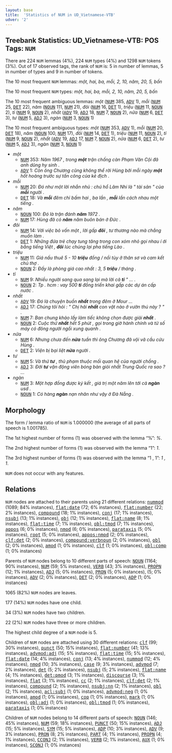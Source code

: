 ```yaml
---
layout: base
title:  'Statistics of NUM in UD_Vietnamese-VTB'
udver: '2'
---
```


## Treebank Statistics: UD_Vietnamese-VTB: POS Tags: `NUM`

There are 224 `NUM` lemmas (4%), 224 `NUM` types (4%) and 1298 `NUM` tokens (3%).
Out of 17 observed tags, the rank of `NUM` is: 5 in number of lemmas, 5 in number of types and 9 in number of tokens.

The 10 most frequent `NUM` lemmas: <em>một, hai, ba, mỗi, 2, 10, năm, 20, 5, bốn</em>

The 10 most frequent `NUM` types:  <em>một, hai, ba, mỗi, 2, 10, năm, 20, 5, bốn</em>

The 10 most frequent ambiguous lemmas: <em>một</em> (<tt><a href="vi_vtb-pos-NUM.html">NUM</a></tt> 385, <tt><a href="vi_vtb-pos-ADV.html">ADV</a></tt> 1), <em>mỗi</em> (<tt><a href="vi_vtb-pos-NUM.html">NUM</a></tt> 25, <tt><a href="vi_vtb-pos-DET.html">DET</a></tt> 22), <em>năm</em> (<tt><a href="vi_vtb-pos-NOUN.html">NOUN</a></tt> 111, <tt><a href="vi_vtb-pos-NUM.html">NUM</a></tt> 21), <em>đôi</em> (<tt><a href="vi_vtb-pos-NUM.html">NUM</a></tt> 16, <tt><a href="vi_vtb-pos-DET.html">DET</a></tt> 1), <em>triệu</em> (<tt><a href="vi_vtb-pos-NUM.html">NUM</a></tt> 11, <tt><a href="vi_vtb-pos-NOUN.html">NOUN</a></tt> 2), <em>tỉ</em> (<tt><a href="vi_vtb-pos-NUM.html">NUM</a></tt> 9, <tt><a href="vi_vtb-pos-NOUN.html">NOUN</a></tt> 2), <em>nhất</em> (<tt><a href="vi_vtb-pos-ADV.html">ADV</a></tt> 19, <tt><a href="vi_vtb-pos-ADJ.html">ADJ</a></tt> 18, <tt><a href="vi_vtb-pos-NUM.html">NUM</a></tt> 7, <tt><a href="vi_vtb-pos-NOUN.html">NOUN</a></tt> 2), <em>nửa</em> (<tt><a href="vi_vtb-pos-NUM.html">NUM</a></tt> 6, <tt><a href="vi_vtb-pos-DET.html">DET</a></tt> 3), <em>tư</em> (<tt><a href="vi_vtb-pos-NUM.html">NUM</a></tt> 5, <tt><a href="vi_vtb-pos-ADJ.html">ADJ</a></tt> 3), <em>ngàn</em> (<tt><a href="vi_vtb-pos-NUM.html">NUM</a></tt> 3, <tt><a href="vi_vtb-pos-NOUN.html">NOUN</a></tt> 1)

The 10 most frequent ambiguous types:  <em>một</em> (<tt><a href="vi_vtb-pos-NUM.html">NUM</a></tt> 353, <tt><a href="vi_vtb-pos-ADV.html">ADV</a></tt> 1), <em>mỗi</em> (<tt><a href="vi_vtb-pos-NUM.html">NUM</a></tt> 20, <tt><a href="vi_vtb-pos-DET.html">DET</a></tt> 18), <em>năm</em> (<tt><a href="vi_vtb-pos-NOUN.html">NOUN</a></tt> 100, <tt><a href="vi_vtb-pos-NUM.html">NUM</a></tt> 17), <em>đôi</em> (<tt><a href="vi_vtb-pos-NUM.html">NUM</a></tt> 14, <tt><a href="vi_vtb-pos-DET.html">DET</a></tt> 1), <em>triệu</em> (<tt><a href="vi_vtb-pos-NUM.html">NUM</a></tt> 11, <tt><a href="vi_vtb-pos-NOUN.html">NOUN</a></tt> 2), <em>tỉ</em> (<tt><a href="vi_vtb-pos-NUM.html">NUM</a></tt> 9, <tt><a href="vi_vtb-pos-NOUN.html">NOUN</a></tt> 2), <em>nhất</em> (<tt><a href="vi_vtb-pos-ADV.html">ADV</a></tt> 19, <tt><a href="vi_vtb-pos-ADJ.html">ADJ</a></tt> 17, <tt><a href="vi_vtb-pos-NUM.html">NUM</a></tt> 7, <tt><a href="vi_vtb-pos-NOUN.html">NOUN</a></tt> 2), <em>nửa</em> (<tt><a href="vi_vtb-pos-NUM.html">NUM</a></tt> 6, <tt><a href="vi_vtb-pos-DET.html">DET</a></tt> 2), <em>tư</em> (<tt><a href="vi_vtb-pos-NUM.html">NUM</a></tt> 5, <tt><a href="vi_vtb-pos-ADJ.html">ADJ</a></tt> 3), <em>ngàn</em> (<tt><a href="vi_vtb-pos-NUM.html">NUM</a></tt> 3, <tt><a href="vi_vtb-pos-NOUN.html">NOUN</a></tt> 1)


* <em>một</em>
  * <tt><a href="vi_vtb-pos-NUM.html">NUM</a></tt> 353: <em>Năm 1967 , trong <b>một</b> trận chống càn Phạm Văn Cội đã anh dũng hy sinh .</em>
  * <tt><a href="vi_vtb-pos-ADV.html">ADV</a></tt> 1: <em>Còn ông Chương cũng không thể rời Hùng bởi mỗi ngày <b>một</b> hốt hoảng trước sự tấn công của kẻ địch .</em>
* <em>mỗi</em>
  * <tt><a href="vi_vtb-pos-NUM.html">NUM</a></tt> 20: <em>Đó như một lời nhắn nhủ : chú hổ Lâm Nhi là " tài sản " của <b>mỗi</b> người .</em>
  * <tt><a href="vi_vtb-pos-DET.html">DET</a></tt> 18: <em>Và <b>mỗi</b> đêm chỉ bấm hai , ba lần , <b>mỗi</b> lần cách nhau một tiếng .</em>
* <em>năm</em>
  * <tt><a href="vi_vtb-pos-NOUN.html">NOUN</a></tt> 100: <em>Đó là trận đánh <b>năm</b> 1972 .</em>
  * <tt><a href="vi_vtb-pos-NUM.html">NUM</a></tt> 17: <em>Hùng đã có <b>năm</b> năm buôn bán ở Đức .</em>
* <em>đôi</em>
  * <tt><a href="vi_vtb-pos-NUM.html">NUM</a></tt> 14: <em>Với việc bỏ vốn một , lời gấp <b>đôi</b> , tư thương nào mà chẳng muốn làm .</em>
  * <tt><a href="vi_vtb-pos-DET.html">DET</a></tt> 1: <em>Những đứa trẻ chạy tung tăng trong con xóm nhỏ gọi nhau í ới bằng tiếng Việt , <b>đôi</b> lúc chúng lại pha tiếng Lào .</em>
* <em>triệu</em>
  * <tt><a href="vi_vtb-pos-NUM.html">NUM</a></tt> 11: <em>Giá nấu thuê 5 - 10 <b>triệu</b> đồng / nồi tùy ở thân sơ và cam kết chủ thợ .</em>
  * <tt><a href="vi_vtb-pos-NOUN.html">NOUN</a></tt> 2: <em>Đấy là phòng giá cao nhất : 3, 5 <b>triệu</b> / tháng .</em>
* <em>tỉ</em>
  * <tt><a href="vi_vtb-pos-NUM.html">NUM</a></tt> 9: <em>Nhiều người sang qua sang lại mà lời cả <b>tỉ</b> " ... .</em>
  * <tt><a href="vi_vtb-pos-NOUN.html">NOUN</a></tt> 2: <em>Tp . hcm : vay 500 <b>tỉ</b> đồng triển khai gấp các dự án cấp nước .</em>
* <em>nhất</em>
  * <tt><a href="vi_vtb-pos-ADV.html">ADV</a></tt> 19: <em>Đó là chuyện buồn <b>nhất</b> trong đêm ở Mour ...</em>
  * <tt><a href="vi_vtb-pos-ADJ.html">ADJ</a></tt> 17: <em>Chúng tôi hỏi : " Chị hãi <b>nhất</b> con vật nào ở vườn thú này ? " .</em>
  * <tt><a href="vi_vtb-pos-NUM.html">NUM</a></tt> 7: <em>Ban chung khảo lấy làm tiếc không chọn được giải <b>nhất</b> .</em>
  * <tt><a href="vi_vtb-pos-NOUN.html">NOUN</a></tt> 2: <em>Cuộc thứ <b>nhất</b> hết 5 phút , gọi trong giờ hành chính và từ số máy có đông người ngồi xung quanh .</em>
* <em>nửa</em>
  * <tt><a href="vi_vtb-pos-NUM.html">NUM</a></tt> 6: <em>Nhưng chưa đến <b>nửa</b> tuần thì ông Chương đã vội vã cầu cứu Hùng .</em>
  * <tt><a href="vi_vtb-pos-DET.html">DET</a></tt> 2: <em>Viện bị bại liệt <b>nửa</b> người .</em>
* <em>tư</em>
  * <tt><a href="vi_vtb-pos-NUM.html">NUM</a></tt> 5: <em>Và thứ <b>tư</b> , thủ phạm thuộc mối quan hệ của người chồng .</em>
  * <tt><a href="vi_vtb-pos-ADJ.html">ADJ</a></tt> 3: <em>Đời <b>tư</b> vận động viên bóng bàn giỏi nhất Trung Quốc ra sao ? ...</em>
* <em>ngàn</em>
  * <tt><a href="vi_vtb-pos-NUM.html">NUM</a></tt> 3: <em>Một hợp đồng được ký kết , giá trị một năm lên tới cả <b>ngàn</b> usd .</em>
  * <tt><a href="vi_vtb-pos-NOUN.html">NOUN</a></tt> 1: <em>Có hàng <b>ngàn</b> nạn nhân như vậy ở Đà Nẵng .</em>

## Morphology

The form / lemma ratio of `NUM` is 1.000000 (the average of all parts of speech is 1.001785).

The 1st highest number of forms (1) was observed with the lemma “%”: <em>%</em>.

The 2nd highest number of forms (1) was observed with the lemma “1”: <em>1</em>.

The 3rd highest number of forms (1) was observed with the lemma “1 , 1”: <em>1 , 1</em>.

`NUM` does not occur with any features.


## Relations

`NUM` nodes are attached to their parents using 21 different relations: <tt><a href="vi_vtb-dep-nummod.html">nummod</a></tt> (1089; 84% instances), <tt><a href="vi_vtb-dep-flat-date.html">flat:date</a></tt> (72; 6% instances), <tt><a href="vi_vtb-dep-flat-number.html">flat:number</a></tt> (22; 2% instances), <tt><a href="vi_vtb-dep-compound.html">compound</a></tt> (18; 1% instances), <tt><a href="vi_vtb-dep-conj.html">conj</a></tt> (17; 1% instances), <tt><a href="vi_vtb-dep-nsubj.html">nsubj</a></tt> (13; 1% instances), <tt><a href="vi_vtb-dep-obj.html">obj</a></tt> (12; 1% instances), <tt><a href="vi_vtb-dep-flat-name.html">flat:name</a></tt> (8; 1% instances), <tt><a href="vi_vtb-dep-flat-time.html">flat:time</a></tt> (7; 1% instances), <tt><a href="vi_vtb-dep-obl-tmod.html">obl:tmod</a></tt> (7; 1% instances), <tt><a href="vi_vtb-dep-appos.html">appos</a></tt> (6; 0% instances), <tt><a href="vi_vtb-dep-nmod.html">nmod</a></tt> (6; 0% instances), <tt><a href="vi_vtb-dep-parataxis.html">parataxis</a></tt> (5; 0% instances), <tt><a href="vi_vtb-dep-root.html">root</a></tt> (5; 0% instances), <tt><a href="vi_vtb-dep-appos-nmod.html">appos:nmod</a></tt> (2; 0% instances), <tt><a href="vi_vtb-dep-clf-det.html">clf:det</a></tt> (2; 0% instances), <tt><a href="vi_vtb-dep-compound-verbnoun.html">compound:verbnoun</a></tt> (2; 0% instances), <tt><a href="vi_vtb-dep-obl.html">obl</a></tt> (2; 0% instances), <tt><a href="vi_vtb-dep-amod.html">amod</a></tt> (1; 0% instances), <tt><a href="vi_vtb-dep-clf.html">clf</a></tt> (1; 0% instances), <tt><a href="vi_vtb-dep-obl-comp.html">obl:comp</a></tt> (1; 0% instances)

Parents of `NUM` nodes belong to 10 different parts of speech: <tt><a href="vi_vtb-pos-NOUN.html">NOUN</a></tt> (1164; 90% instances), <tt><a href="vi_vtb-pos-NUM.html">NUM</a></tt> (59; 5% instances), <tt><a href="vi_vtb-pos-VERB.html">VERB</a></tt> (43; 3% instances), <tt><a href="vi_vtb-pos-PROPN.html">PROPN</a></tt> (12; 1% instances), <tt><a href="vi_vtb-pos-ADJ.html">ADJ</a></tt> (5; 0% instances), <tt><a href="vi_vtb-pos-PRON.html">PRON</a></tt> (5; 0% instances),  (5; 0% instances), <tt><a href="vi_vtb-pos-ADV.html">ADV</a></tt> (2; 0% instances), <tt><a href="vi_vtb-pos-DET.html">DET</a></tt> (2; 0% instances), <tt><a href="vi_vtb-pos-ADP.html">ADP</a></tt> (1; 0% instances)

1065 (82%) `NUM` nodes are leaves.

177 (14%) `NUM` nodes have one child.

34 (3%) `NUM` nodes have two children.

22 (2%) `NUM` nodes have three or more children.

The highest child degree of a `NUM` node is 5.

Children of `NUM` nodes are attached using 30 different relations: <tt><a href="vi_vtb-dep-clf.html">clf</a></tt> (99; 30% instances), <tt><a href="vi_vtb-dep-punct.html">punct</a></tt> (50; 15% instances), <tt><a href="vi_vtb-dep-flat-number.html">flat:number</a></tt> (41; 13% instances), <tt><a href="vi_vtb-dep-advmod-adj.html">advmod:adj</a></tt> (15; 5% instances), <tt><a href="vi_vtb-dep-flat-time.html">flat:time</a></tt> (15; 5% instances), <tt><a href="vi_vtb-dep-flat-date.html">flat:date</a></tt> (14; 4% instances), <tt><a href="vi_vtb-dep-conj.html">conj</a></tt> (13; 4% instances), <tt><a href="vi_vtb-dep-nummod.html">nummod</a></tt> (12; 4% instances), <tt><a href="vi_vtb-dep-nmod.html">nmod</a></tt> (10; 3% instances), <tt><a href="vi_vtb-dep-case.html">case</a></tt> (9; 3% instances), <tt><a href="vi_vtb-dep-advmod.html">advmod</a></tt> (7; 2% instances), <tt><a href="vi_vtb-dep-det.html">det</a></tt> (5; 2% instances), <tt><a href="vi_vtb-dep-nsubj.html">nsubj</a></tt> (5; 2% instances), <tt><a href="vi_vtb-dep-flat-name.html">flat:name</a></tt> (4; 1% instances), <tt><a href="vi_vtb-dep-det-pmod.html">det:pmod</a></tt> (3; 1% instances), <tt><a href="vi_vtb-dep-discourse.html">discourse</a></tt> (3; 1% instances), <tt><a href="vi_vtb-dep-flat.html">flat</a></tt> (3; 1% instances), <tt><a href="vi_vtb-dep-cc.html">cc</a></tt> (2; 1% instances), <tt><a href="vi_vtb-dep-clf-det.html">clf:det</a></tt> (2; 1% instances), <tt><a href="vi_vtb-dep-compound.html">compound</a></tt> (2; 1% instances), <tt><a href="vi_vtb-dep-nsubj-nn.html">nsubj:nn</a></tt> (2; 1% instances), <tt><a href="vi_vtb-dep-obl.html">obl</a></tt> (2; 1% instances), <tt><a href="vi_vtb-dep-acl-subj.html">acl:subj</a></tt> (1; 0% instances), <tt><a href="vi_vtb-dep-advmod-neg.html">advmod:neg</a></tt> (1; 0% instances), <tt><a href="vi_vtb-dep-amod.html">amod</a></tt> (1; 0% instances), <tt><a href="vi_vtb-dep-cop.html">cop</a></tt> (1; 0% instances), <tt><a href="vi_vtb-dep-mark.html">mark</a></tt> (1; 0% instances), <tt><a href="vi_vtb-dep-obl-adj.html">obl:adj</a></tt> (1; 0% instances), <tt><a href="vi_vtb-dep-obl-tmod.html">obl:tmod</a></tt> (1; 0% instances), <tt><a href="vi_vtb-dep-parataxis.html">parataxis</a></tt> (1; 0% instances)

Children of `NUM` nodes belong to 14 different parts of speech: <tt><a href="vi_vtb-pos-NOUN.html">NOUN</a></tt> (146; 45% instances), <tt><a href="vi_vtb-pos-NUM.html">NUM</a></tt> (59; 18% instances), <tt><a href="vi_vtb-pos-PUNCT.html">PUNCT</a></tt> (50; 15% instances), <tt><a href="vi_vtb-pos-ADJ.html">ADJ</a></tt> (15; 5% instances), <tt><a href="vi_vtb-pos-SYM.html">SYM</a></tt> (15; 5% instances), <tt><a href="vi_vtb-pos-ADP.html">ADP</a></tt> (10; 3% instances), <tt><a href="vi_vtb-pos-ADV.html">ADV</a></tt> (9; 3% instances), <tt><a href="vi_vtb-pos-PRON.html">PRON</a></tt> (8; 2% instances), <tt><a href="vi_vtb-pos-PART.html">PART</a></tt> (4; 1% instances), <tt><a href="vi_vtb-pos-PROPN.html">PROPN</a></tt> (4; 1% instances), <tt><a href="vi_vtb-pos-CCONJ.html">CCONJ</a></tt> (2; 1% instances), <tt><a href="vi_vtb-pos-VERB.html">VERB</a></tt> (2; 1% instances), <tt><a href="vi_vtb-pos-AUX.html">AUX</a></tt> (1; 0% instances), <tt><a href="vi_vtb-pos-SCONJ.html">SCONJ</a></tt> (1; 0% instances)

